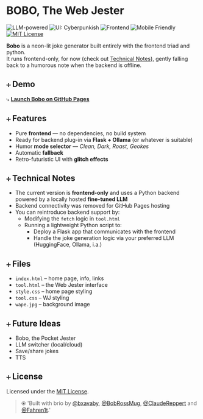 # BOBO, The Web Jester

![LLM-powered](https://img.shields.io/badge/LLM-powered-orange?style=flat-square)
![UI: Cyberpunkish](https://img.shields.io/badge/UI-Cyberpunkish%20-ff00ff?style=flat-square)
![Frontend](https://img.shields.io/badge/Frontend-HTML%2FCSS%2FJS-blue?style=flat-square)
![Mobile Friendly](https://img.shields.io/badge/Mobile-Friendly-green?style=flat-square)
[![MIT License](https://img.shields.io/badge/License-MIT-purple?style=flat-square)](LICENSE)

**Bobo** is a neon-lit joke generator built entirely with the frontend triad and python.  
It runs frontend-only, for now (check out [Technical Notes](#+-technical-notes)), gently falling back to a humorous note when the backend is offline.

## ⧾ Demo

⤷ [**Launch Bobo on GitHub Pages**](https://bxavaby.github.io/bobo-wj/)

## ⧾ Features

- Pure **frontend** — no dependencies, no build system
- Ready for backend plug-in via **Flask + Ollama** (or whatever is suitable)
- Humor **mode selector** — *Clean, Dark, Roast, Geokes*
- Automatic **fallback**
- Retro-futuristic UI with **glitch effects**

## ⧾ Technical Notes

- The current version is **frontend-only** and uses a Python backend powered by a locally hosted **fine-tuned LLM**
- Backend connectivity was removed for GitHub Pages hosting
- You can reintroduce backend support by:
  - Modifying the `fetch` logic in `tool.html`
  - Running a lightweight Python script to:
    - Deploy a Flask app that communicates with the frontend
    - Handle the joke generation logic via your preferred LLM (HuggingFace, Ollama, i.a.)

## ⧾ Files

- `index.html` – home page, info, links
- `tool.html` – the Web Jester interface
- `style.css` – home page styling
- `tool.css` – WJ styling
- `wape.jpg` – background image

## ⧾ Future Ideas

- Bobo, the Pocket Jester
- LLM switcher (local/cloud)
- Save/share jokes
- TTS


## ⧾ License

Licensed under the [MIT License](LICENSE).

> ⦿ 'Built with brio by [@bxavaby](https://github.com/bxavaby), [@BobRossMug](https://github.com/BobRossMug), [@ClaudeReppert](https://github.com/ClaudeReppert) and [@Fahren1t](https://github.com/Fahren1t).'
